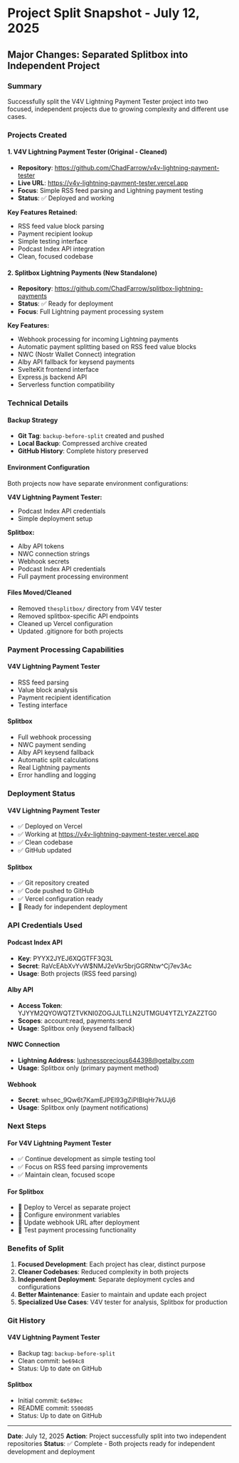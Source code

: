 # Project Split Snapshot - July 12, 2025

## Major Changes: Separated Splitbox into Independent Project

### Summary
Successfully split the V4V Lightning Payment Tester project into two focused, independent projects due to growing complexity and different use cases.

### Projects Created

#### 1. V4V Lightning Payment Tester (Original - Cleaned)
- **Repository**: https://github.com/ChadFarrow/v4v-lightning-payment-tester
- **Live URL**: https://v4v-lightning-payment-tester.vercel.app
- **Focus**: Simple RSS feed parsing and Lightning payment testing
- **Status**: ✅ Deployed and working

**Key Features Retained:**
- RSS feed value block parsing
- Payment recipient lookup
- Simple testing interface
- Podcast Index API integration
- Clean, focused codebase

#### 2. Splitbox Lightning Payments (New Standalone)
- **Repository**: https://github.com/ChadFarrow/splitbox-lightning-payments
- **Status**: ✅ Ready for deployment
- **Focus**: Full Lightning payment processing system

**Key Features:**
- Webhook processing for incoming Lightning payments
- Automatic payment splitting based on RSS feed value blocks
- NWC (Nostr Wallet Connect) integration
- Alby API fallback for keysend payments
- SvelteKit frontend interface
- Express.js backend API
- Serverless function compatibility

### Technical Details

#### Backup Strategy
- **Git Tag**: `backup-before-split` created and pushed
- **Local Backup**: Compressed archive created
- **GitHub History**: Complete history preserved

#### Environment Configuration
Both projects now have separate environment configurations:

**V4V Lightning Payment Tester:**
- Podcast Index API credentials
- Simple deployment setup

**Splitbox:**
- Alby API tokens
- NWC connection strings
- Webhook secrets
- Podcast Index API credentials
- Full payment processing environment

#### Files Moved/Cleaned
- Removed `thesplitbox/` directory from V4V tester
- Removed splitbox-specific API endpoints
- Cleaned up Vercel configuration
- Updated .gitignore for both projects

### Payment Processing Capabilities

#### V4V Lightning Payment Tester
- RSS feed parsing
- Value block analysis
- Payment recipient identification
- Testing interface

#### Splitbox
- Full webhook processing
- NWC payment sending
- Alby API keysend fallback
- Automatic split calculations
- Real Lightning payments
- Error handling and logging

### Deployment Status

#### V4V Lightning Payment Tester
- ✅ Deployed on Vercel
- ✅ Working at https://v4v-lightning-payment-tester.vercel.app
- ✅ Clean codebase
- ✅ GitHub updated

#### Splitbox
- ✅ Git repository created
- ✅ Code pushed to GitHub
- ✅ Vercel configuration ready
- 🚀 Ready for independent deployment

### API Credentials Used

#### Podcast Index API
- **Key**: PYYX2JYEJ6XQGTFF3Q3L
- **Secret**: RaVcEAbXvYvW$NMJ2eVkr5brjGGRNtw^Cj7ev3Ac
- **Usage**: Both projects (RSS feed parsing)

#### Alby API
- **Access Token**: YJYYM2QYOWQTZTVKNI0ZOGJJLTLLN2UTMGU4YTZLYZAZZTG0
- **Scopes**: account:read, payments:send
- **Usage**: Splitbox only (keysend fallback)

#### NWC Connection
- **Lightning Address**: lushnessprecious644398@getalby.com
- **Usage**: Splitbox only (primary payment method)

#### Webhook
- **Secret**: whsec_9Qw6t7KamEJPEl93gZiPIBIqHr7kUJj6
- **Usage**: Splitbox only (payment notifications)

### Next Steps

#### For V4V Lightning Payment Tester
- ✅ Continue development as simple testing tool
- ✅ Focus on RSS feed parsing improvements
- ✅ Maintain clean, focused scope

#### For Splitbox
- 🚀 Deploy to Vercel as separate project
- 🔧 Configure environment variables
- 🔗 Update webhook URL after deployment
- 🧪 Test payment processing functionality

### Benefits of Split

1. **Focused Development**: Each project has clear, distinct purpose
2. **Cleaner Codebases**: Reduced complexity in both projects
3. **Independent Deployment**: Separate deployment cycles and configurations
4. **Better Maintenance**: Easier to maintain and update each project
5. **Specialized Use Cases**: V4V tester for analysis, Splitbox for production

### Git History

#### V4V Lightning Payment Tester
- Backup tag: `backup-before-split`
- Clean commit: `be694c8`
- Status: Up to date on GitHub

#### Splitbox
- Initial commit: `6e589ec`
- README commit: `5500d85`
- Status: Up to date on GitHub

---

**Date**: July 12, 2025
**Action**: Project successfully split into two independent repositories
**Status**: ✅ Complete - Both projects ready for independent development and deployment